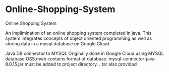 # Online-Shopping-System
 Online Shopping System

An implimination of an online shopping system completed in java.
This system integrates concepts of object oriented programming as well as storing
data in a mysql database on Google Cloud.

Java DB connector to MYSQL
Originally done in Google Cloud using MYSQL database OSS.mwb contains format of database.
mysql-connector-java-8.0.15.jar must be added to project directory. . tar also provided
